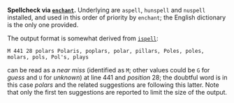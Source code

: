 **Spellcheck via [`enchant`](https://github.com/AbiWord/enchant).** Underlying are
`aspell`, `hunspell` and `nuspell` installed, and used in this order of priority by
`enchant`; the English dictionary is the only one provided.

The output format is somewhat derived from [`ispell`](https://manpages.org/ispell):

```text
M 441 28 polars Polaris, poplars, polar, pillars, Poles, poles, molars, pols, Pol's, plays
```

can be read as a _near miss_ (identified as `M`; other values could be `G` for _guess_
and `U` for _unknown_) at line 441 and _position_ 28; the doubtful word is in this case
_polars_ and the related suggestions are following this latter. Note that only the first
ten suggestions are reported to limit the size of the output.

